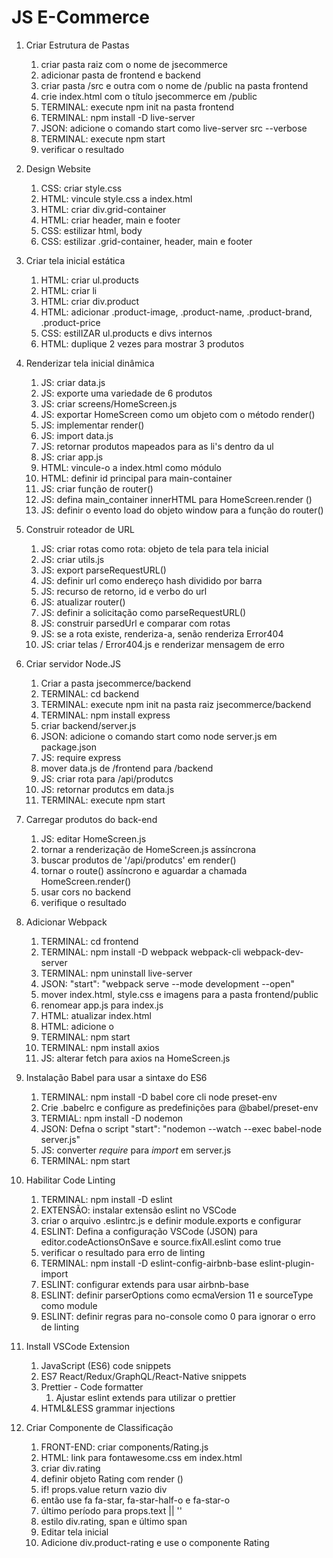 # JS E-Commerce

1. Criar Estrutura de Pastas
   1. criar pasta raiz com o nome de jsecommerce
   2. adicionar pasta de frontend e backend
   3. criar pasta /src e outra com o nome de /public na pasta frontend
   4. crie index.html com o título jsecommerce em /public
   5. TERMINAL: execute npm init na pasta frontend
   6. TERMINAL: npm install -D live-server
   7. JSON: adicione o comando start como live-server src --verbose
   8. TERMINAL: execute npm start
   9. verificar o resultado

2. Design Website
   1. CSS: criar style.css
   2. HTML: vincule style.css a index.html
   3. HTML: criar div.grid-container
   4. HTML: criar header, main e footer
   5. CSS: estilizar html, body
   6. CSS: estilizar .grid-container, header, main e footer

3. Criar tela inicial estática
   1. HTML: criar ul.products
   2. HTML: criar li
   3. HTML: criar div.product
   4. HTML: adicionar .product-image, .product-name, .product-brand, .product-price
   5. CSS: estilIZAR ul.products e divs internos
   6. HTML: duplique 2 vezes para mostrar 3 produtos

4. Renderizar tela inicial dinâmica
   1. JS: criar data.js
   2. JS: exporte uma variedade de 6 produtos
   3. JS: criar screens/HomeScreen.js
   4. JS: exportar HomeScreen como um objeto com o método render()
   5. JS: implementar render()
   6. JS: import data.js
   7. JS: retornar produtos mapeados para as li's dentro da ul
   8. JS: criar app.js
   9. HTML: vincule-o a index.html como módulo
   10. HTML: definir id principal para main-container
   11. JS: criar função de router()
   12. JS: defina main_container innerHTML para HomeScreen.render ()
   13. JS: definir o evento load do objeto window para a função do router()

5. Construir roteador de URL
   1. JS: criar rotas como rota: objeto de tela para tela inicial
   2. JS: criar utils.js
   3. JS: export parseRequestURL()
   4. JS: definir url como endereço hash dividido por barra
   5. JS: recurso de retorno, id e verbo do url
   6. JS: atualizar router()
   7. JS: definir a solicitação como parseRequestURL()
   8. JS: construir parsedUrl e comparar com rotas
   9. JS: se a rota existe, renderiza-a, senão renderiza Error404
   10. JS: criar telas / Error404.js e renderizar mensagem de erro

6. Criar servidor Node.JS
   1. Criar a pasta jsecommerce/backend
   2. TERMINAL: cd backend
   3. TERMINAL: execute npm init na pasta raiz jsecommerce/backend
   4. TERMINAL: npm install express
   5. criar backend/server.js
   6. JSON: adicione o comando start como node server.js em package.json
   7. JS: require express
   8. mover data.js de /frontend para /backend
   9. JS: criar rota para /api/produtcs
   10. JS: retornar produtcs em data.js
   11. TERMINAL: execute npm start

7. Carregar produtos do back-end
   1. JS: editar HomeScreen.js
   2. tornar a renderização de HomeScreen.js assíncrona
   3. buscar produtos de '/api/produtcs' em render()
   4. tornar o route() assíncrono e aguardar a chamada HomeScreen.render()
   5. usar cors no backend
   6. verifique o resultado

8. Adicionar Webpack
   1. TERMINAL: cd frontend
   2. TERMINAL: npm install -D webpack webpack-cli webpack-dev-server
   3. TERMINAL: npm uninstall live-server
   4. JSON: "start": "webpack serve --mode development --open"
   5. mover index.html, style.css e imagens para a pasta frontend/public
   6. renomear app.js para index.js
   7. HTML: atualizar index.html
   8. HTML: adicione o <script src="main.js" defer></script>
   9. TERMINAL: npm start
   10. TERMINAL: npm install axios
   11. JS: alterar fetch para axios na HomeScreen.js

9. Instalação Babel para usar a sintaxe do ES6
   1.  TERMINAL: npm install -D babel core cli node preset-env
   2.  Crie .babelrc e configure as predefinições para @babel/preset-env
   3.  TERMIAL: npm install -D nodemon
   4.  JSON: Defna o script "start": "nodemon --watch --exec babel-node server.js"
   5.  JS: converter *require* para *import* em server.js
   6.  TERMINAL: npm start

10. Habilitar Code Linting
    1.  TERMINAL: npm install -D eslint
    2.  EXTENSÃO: instalar extensão eslint no VSCode
    3.  criar o arquivo .eslintrc.js e definir module.exports e configurar
    4.  ESLINT: Defina a configuração VSCode (JSON) para editor.codeActionsOnSave e source.fixAll.eslint como true
    5.  verificar o resultado para erro de linting
    6.  TERMINAL: npm install -D eslint-config-airbnb-base eslint-plugin-import
    7.  ESLINT: configurar extends para usar airbnb-base
    8.  ESLINT: definir parserOptions como ecmaVersion 11 e sourceType como module
    9.  ESLINT: definir regras para no-console como 0 para ignorar o erro de linting

11. Install VSCode Extension
    1.  JavaScript (ES6) code snippets
    2.  ES7 React/Redux/GraphQL/React-Native snippets
    3.  Prettier - Code formatter
        1.  Ajustar eslint extends para utilizar o prettier
    4.  HTML&LESS grammar injections

12. Criar Componente de Classificação
    1.  FRONT-END: criar components/Rating.js
    2.  HTML: link para fontawesome.css em index.html
    3.  criar div.rating
    4.  definir objeto Rating com render ()
    5.  if! props.value return vazio div
    6.  então use fa fa-star, fa-star-half-o e fa-star-o
    7.  último período para props.text || ''
    8.  estilo div.rating, span e último span
    9.  Editar tela inicial
    10. Adicione div.product-rating e use o componente Rating